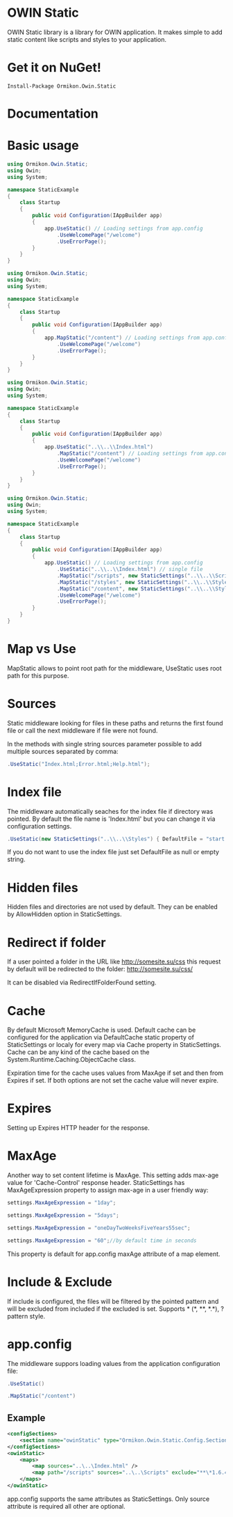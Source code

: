 OWIN Static
===========

OWIN Static library is a library for OWIN application. It makes simple to add static content like scripts and styles to your application.

# Get it on NuGet!
    Install-Package Ormikon.Owin.Static
    
# Documentation

# Basic usage

```C#
using Ormikon.Owin.Static;
using Owin;
using System;

namespace StaticExample
{
    class Startup
    {
        public void Configuration(IAppBuilder app)
        {
            app.UseStatic() // Loading settings from app.config
                .UseWelcomePage("/welcome")
                .UseErrorPage();
        }
    }
}
```

```C#
using Ormikon.Owin.Static;
using Owin;
using System;

namespace StaticExample
{
    class Startup
    {
        public void Configuration(IAppBuilder app)
        {
            app.MapStatic("/content") // Loading settings from app.config and map to 'content' path
                .UseWelcomePage("/welcome")
                .UseErrorPage();
        }
    }
}
```

```C#
using Ormikon.Owin.Static;
using Owin;
using System;

namespace StaticExample
{
    class Startup
    {
        public void Configuration(IAppBuilder app)
        {
            app.UseStatic("..\\..\\Index.html")
                .MapStatic("/content") // Loading settings from app.config and map to 'content' path
                .UseWelcomePage("/welcome")
                .UseErrorPage();
        }
    }
}
```

```C#
using Ormikon.Owin.Static;
using Owin;
using System;

namespace StaticExample
{
    class Startup
    {
        public void Configuration(IAppBuilder app)
        {
            app.UseStatic() // Loading settings from app.config
                .UseStatic("..\\..\\Index.html") // single file
                .MapStatic("/scripts", new StaticSettings("..\\..\\Scripts") { Expires = DateTimeOffset.Now.AddDays(1), Cached = true, Include = "*.min.*.js" })
                .MapStatic("/styles", new StaticSettings("..\\..\\Styles") { Expires = DateTimeOffset.Now.AddDays(1), Cached = true })
                .MapStatic("/content", new StaticSettings("..\\..\\Styles") { Expires = DateTimeOffset.Now.AddDays(1), Exclude = "*.bmp" })
                .UseWelcomePage("/welcome")
                .UseErrorPage();
        }
    }
}
```

# Map vs Use

MapStatic allows to point root path for the middleware, UseStatic uses root path for this purpose.

# Sources

Static middleware looking for files in these paths and returns the first found file or call the next middleware if file were not found.

In the methods with single string sources parameter possible to add multiple sources separated by comma:

```C#
.UseStatic("Index.html;Error.html;Help.html");
```

# Index file

The middleware automatically seaches for the index file if directory was pointed. By default the file name is 'Index.html' but you can change it via configuration settings.

```C#
.UseStatic(new StaticSettings("..\\..\\Styles") { DefaultFile = "start.htm" });
```

If you do not want to use the index file just set DefaultFile as null or empty string.

# Hidden files

Hidden files and directories are not used by default. They can be enabled by AllowHidden option in StaticSettings.

# Redirect if folder

If a user pointed a folder in the URL like http://somesite.su/css this request by default will be redirected to the folder: http://somesite.su/css/

It can be disabled via RedirectIfFolderFound setting.

# Cache
 
By default Microsoft MemoryCache is used. Default cache can be configured for the application via DefaultCache static property of StaticSettings or localy for every map via Cache property in StaticSettings. Cache can be any kind of the cache based on the System.Runtime.Caching.ObjectCache class.

Expiration time for the cache uses values from MaxAge if set and then from Expires if set. If both options are not set the cache value will never expire.

# Expires

Setting up Expires HTTP header for the response.

# MaxAge

Another way to set content lifetime is MaxAge. This setting adds max-age value for 'Cache-Control' response header.
StaticSettings has MaxAgeExpression property to assign max-age in a user friendly way:

```C#
settings.MaxAgeExpression = "1day";
```
```C#
settings.MaxAgeExpression = "5days";
```
```C#
settings.MaxAgeExpression = "oneDayTwoWeeksFiveYears55sec";
```
```C#
settings.MaxAgeExpression = "60";//by default time in seconds
```

This property is default for app.config maxAge attribute of a map element.

# Include & Exclude

If include is configured, the files will be filtered by the pointed pattern and will be excluded from included if the excluded is set.
Supports \* (\*, \*\*, \*.\*), ? pattern style.

# app.config

The middleware suppors loading values from the application configuration file:
```C#
.UseStatic()
```
```C#
.MapStatic("/content")
```

## Example
 
```xml
<configSections>
    <section name="owinStatic" type="Ormikon.Owin.Static.Config.Section, Ormikon.Owin.Static"/>
</configSections>
<owinStatic>
    <maps>
        <map sources="..\..\Index.html" />
        <map path="/scripts" sources="..\..\Scripts" exclude="**\*1.6.4.js" />
    </maps>
</owinStatic>
```
 
app.config supports the same attributes as StaticSettings. Only source attribute is required all other are optional.
